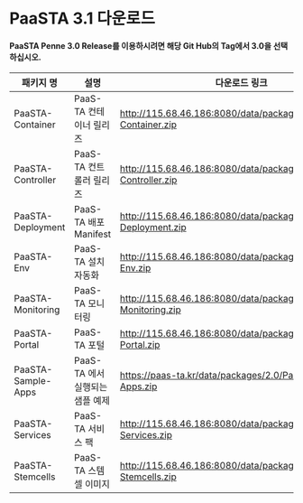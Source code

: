 # PaaSTA 3.1 다운로드
#### PaaSTA Penne 3.0 Release를 이용하시려면 해당 Git Hub의 Tag에서 3.0을 선택 하십시오.
|패키지 명|설명 |다운로드 링크|checksum|
|---------|-------|--------------|---------------|
|PaaSTA-Container|PaaS-TA 컨테이너 릴리즈| http://115.68.46.186:8080/data/packages/3.1/PaaSTA-Container.zip |md5sum: 150c51987108d3c6a7387184297458cf  |
|PaaSTA-Controller|PaaS-TA 컨트롤러 릴리즈| http://115.68.46.186:8080/data/packages/3.1/PaaSTA-Controller.zip |md5sum: 645ca8011ecac73b42fcc1d1eeb33323  |
|PaaSTA-Deployment|PaaS-TA 배포 Manifest| http://115.68.46.186:8080/data/packages/3.1/PaaSTA-Deployment.zip |md5sum: 3d554ca7aeb572ef406baa55e415c121  |
|PaaSTA-Env|PaaS-TA 설치자동화| http://115.68.46.186:8080/data/packages/3.1/PaaSTA-Env.zip |md5sum: 4f2e9f0e65525731c73d27173bcefe43 |
|PaaSTA-Monitoring|PaaS-TA 모니터링 |http://115.68.46.186:8080/data/packages/3.0/PaaSTA-Monitoring.zip |md5sum: b9570b01a0295ce8a4d941dcacd07e65 |
|PaaSTA-Portal|PaaS-TA 포털|http://115.68.46.186:8080/data/packages/3.0/PaaSTA-Portal.zip |md5sum:  fab7321af554ba5283d2e60318e8c249|
|PaaSTA-Sample-Apps|PaaS-TA 에서 실행되는 샘플 예제 |https://paas-ta.kr/data/packages/2.0/PaaSTA-Sample-Apps.zip |
|PaaSTA-Services|PaaS-TA 서비스 팩|http://115.68.46.186:8080/data/packages/3.0/PaaSTA-Services.zip |md5sum: 1e2ff0821e7a2f782dcc334776a2f711 |
|PaaSTA-Stemcells|PaaS-TA 스템셀 이미지| http://115.68.46.186:8080/data/packages/3.1/PaaSTA-Stemcells.zip |md5sum: d41d8cd98f00b204e9800998ecf8427e |
